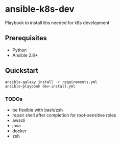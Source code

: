 # ansible-k8s-dev

Playbook to install libs needed for k8s development

## Prerequisites
- Python
- Ansible 2.8+

## Quickstart

```bash
ansible-galaxy install -r requirements.yml
ansible-playbook dev-install.yml
```

### TODOs
- be flexible with bash/zsh
- repair shell after completion for root-sensitive roles
- awscli
- java
- docker
- zsh
